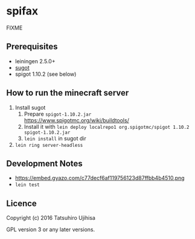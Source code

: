 # spifax

FIXME

## Prerequisites

* leiningen 2.5.0+
* [sugot](http://github.com/ujihisa/sugot)
* spigot 1.10.2 (see below)

## How to run the minecraft server

1. Install sugot
    1. Prepare `spigot-1.10.2.jar` https://www.spigotmc.org/wiki/buildtools/
    2. Install it with `lein deploy localrepo1 org.spigotmc/spigot 1.10.2 spigot-1.10.2.jar`
    3. `lein install` in sugot dir
2. `lein ring server-headless`

## Development Notes

* https://embed.gyazo.com/c77decf6af119756123d87ffbb4b4510.png
* `lein test`

## Licence

Copyright (c) 2016 Tatsuhiro Ujihisa

GPL version 3 or any later versions.
